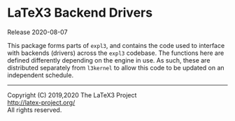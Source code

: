 LaTeX3 Backend Drivers
======================

Release 2020-08-07

This package forms parts of `expl3`, and contains the code used to interface
with backends (drivers) across the `expl3` codebase. The functions here are
defined differently depending on the engine in use. As such, these are
distributed separately from `l3kernel` to allow this code to be updated
on an independent schedule.

-----

<p>Copyright (C) 2019,2020 The LaTeX3 Project <br />
<a href="http://latex-project.org/">http://latex-project.org/</a> <br />
All rights reserved.</p>
